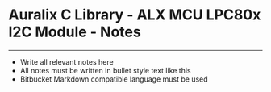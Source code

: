 # Auralix C Library - ALX MCU LPC80x I2C Module - Notes
---
- Write all relevant notes here
- All notes must be written in bullet style text like this
- Bitbucket Markdown compatible language must be used
